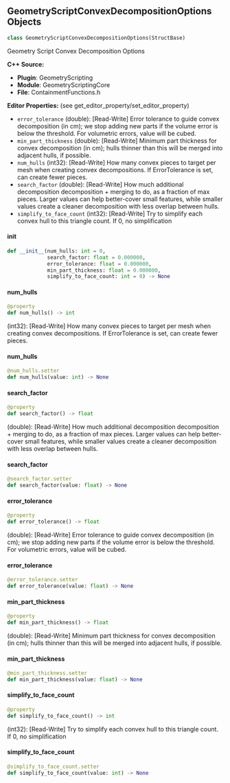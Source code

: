 ## GeometryScriptConvexDecompositionOptions Objects

```python
class GeometryScriptConvexDecompositionOptions(StructBase)
```

Geometry Script Convex Decomposition Options

**C++ Source:**

- **Plugin**: GeometryScripting
- **Module**: GeometryScriptingCore
- **File**: ContainmentFunctions.h

**Editor Properties:** (see get_editor_property/set_editor_property)

- ``error_tolerance`` (double):  [Read-Write] Error tolerance to guide convex decomposition (in cm); we stop adding new parts if the volume error is below the threshold.  For volumetric errors, value will be cubed.
- ``min_part_thickness`` (double):  [Read-Write] Minimum part thickness for convex decomposition (in cm); hulls thinner than this will be merged into adjacent hulls, if possible.
- ``num_hulls`` (int32):  [Read-Write] How many convex pieces to target per mesh when creating convex decompositions.  If ErrorTolerance is set, can create fewer pieces.
- ``search_factor`` (double):  [Read-Write] How much additional decomposition decomposition + merging to do, as a fraction of max pieces.  Larger values can help better-cover small features, while smaller values create a cleaner decomposition with less overlap between hulls.
- ``simplify_to_face_count`` (int32):  [Read-Write] Try to simplify each convex hull to this triangle count. If 0, no simplification

<a id="unreal.GeometryScriptConvexDecompositionOptions.__init__"></a>

#### __init__

```python
def __init__(num_hulls: int = 0,
             search_factor: float = 0.000000,
             error_tolerance: float = 0.000000,
             min_part_thickness: float = 0.000000,
             simplify_to_face_count: int = 0) -> None
```

<a id="unreal.GeometryScriptConvexDecompositionOptions.num_hulls"></a>

#### num_hulls

```python
@property
def num_hulls() -> int
```

(int32):  [Read-Write] How many convex pieces to target per mesh when creating convex decompositions.  If ErrorTolerance is set, can create fewer pieces.

<a id="unreal.GeometryScriptConvexDecompositionOptions.num_hulls"></a>

#### num_hulls

```python
@num_hulls.setter
def num_hulls(value: int) -> None
```

<a id="unreal.GeometryScriptConvexDecompositionOptions.search_factor"></a>

#### search_factor

```python
@property
def search_factor() -> float
```

(double):  [Read-Write] How much additional decomposition decomposition + merging to do, as a fraction of max pieces.  Larger values can help better-cover small features, while smaller values create a cleaner decomposition with less overlap between hulls.

<a id="unreal.GeometryScriptConvexDecompositionOptions.search_factor"></a>

#### search_factor

```python
@search_factor.setter
def search_factor(value: float) -> None
```

<a id="unreal.GeometryScriptConvexDecompositionOptions.error_tolerance"></a>

#### error_tolerance

```python
@property
def error_tolerance() -> float
```

(double):  [Read-Write] Error tolerance to guide convex decomposition (in cm); we stop adding new parts if the volume error is below the threshold.  For volumetric errors, value will be cubed.

<a id="unreal.GeometryScriptConvexDecompositionOptions.error_tolerance"></a>

#### error_tolerance

```python
@error_tolerance.setter
def error_tolerance(value: float) -> None
```

<a id="unreal.GeometryScriptConvexDecompositionOptions.min_part_thickness"></a>

#### min_part_thickness

```python
@property
def min_part_thickness() -> float
```

(double):  [Read-Write] Minimum part thickness for convex decomposition (in cm); hulls thinner than this will be merged into adjacent hulls, if possible.

<a id="unreal.GeometryScriptConvexDecompositionOptions.min_part_thickness"></a>

#### min_part_thickness

```python
@min_part_thickness.setter
def min_part_thickness(value: float) -> None
```

<a id="unreal.GeometryScriptConvexDecompositionOptions.simplify_to_face_count"></a>

#### simplify_to_face_count

```python
@property
def simplify_to_face_count() -> int
```

(int32):  [Read-Write] Try to simplify each convex hull to this triangle count. If 0, no simplification

<a id="unreal.GeometryScriptConvexDecompositionOptions.simplify_to_face_count"></a>

#### simplify_to_face_count

```python
@simplify_to_face_count.setter
def simplify_to_face_count(value: int) -> None
```

<a id="unreal.GeometryScriptMeshSelection"></a>